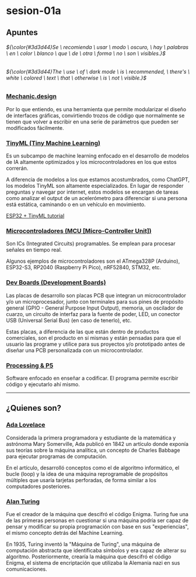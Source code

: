 # sesion-01a

## Apuntes
###### ${\color{#3d3d44}Se \ recomienda \ usar \ modo \ oscuro, \ hay \ palabras \ en \ color \ blanco \ que \ de \ otra \ forma \ no \ son \ visibles.}$ <br/>
###### ${\color{#3d3d44}The \ use \ of \ dark mode \ is \ recommended, \ there's \ white \ colored \ text \ that \ otherwise \ is \ not \ visible.}$ <br/>

### [Mechanic.design](https://mechanic.design/)
Por lo que entiendo, es una herramienta que permite modularizar el diseño de interfaces gráficas, convirtiendo trozos de código que normalmente se tienen que volver a escribir en una serie de parámetros que pueden ser modificados fácilmente.

### [TinyML (Tiny Machine Learning)](https://in.mathworks.com/discovery/tinyml.html)
Es un subcampo de machine learning enfocado en el desarrollo de modelos de IA altamente optimizados y los microcontroladores en los que estos correrán.

A diferencia de modelos a los que estamos acostumbrados, como ChatGPT, los modelos TinyML son altamente especializados. En lugar de responder preguntas y navegar por internet, estos modelos se encargan de tareas como analizar el output de un acelerómetro para diferenciar si una persona está estática, caminando o en un vehículo en movimiento.

[ESP32 + TinyML tutorial](https://www.teachmemicro.com/tinyml-with-esp32-tutorial/)

### [Microcontroladores (MCU [Micro-Controller Unit])](https://www.ibm.com/mx-es/think/topics/microcontroller)
Son ICs (Integrated Circuits) programables. Se emplean para procesar señales en tiempo real.

Algunos ejemplos de microcontroladores son el ATmega328P (Arduino), ESP32-S3, RP2040 (Raspberry Pi Pico), nRF52840, STM32, etc.

### [Dev Boards (Development Boards)](https://regentelectronics.com/microcontrollers/what-is-a-development-board-introduction-types-and-applications)
Las placas de desarrollo son placas PCB que integran un microcontrolador y/o un microprocesador, junto con terminales para sus pines de propósito general (GPIO - General Purpose Input Output), memoria, un oscilador de cuarzo, un circuito de interfaz para la fuente de poder, LED, un conector USB (Universal Serial Bus) (en caso de tenerlo), etc.

Estas placas, a diferencia de las que están dentro de productos comerciales, son el producto en sí mismas y están pensadas para que el usuario las programe y utilice para sus proyectos y/o prototipado antes de diseñar una PCB personalizada con un microcontrolador.

### [Processing & P5](https://processing.org/)
Software enfocado en enseñar a codificar. El programa permite escribir código y ejecutarlo ahí mismo.

-----------------------------------------------------------------------------------------------------------
## ¿Quienes son? <!-- TEXT -->
### [Ada Lovelace](https://historia.nationalgeographic.com.es/a/ada-lovelace-visionaria-hija-lord-byron_15864)
Considerada la primera programadora y estudiante de la matemática y astrónoma Mary Somerville, Ada publicó en 1842 un artículo donde exponía sus teorías sobre la máquina analítica, un concepto de Charles Babbage para ejecutar programas de computación.

En el artículo, desarrolló conceptos como el de algoritmo informático, el bucle (loop) y la idea de una máquina reprogramable de propósitos múltiples que usaría tarjetas perforadas, de forma similar a los computadores posteriores.

### [Alan Turing](https://www.nationalgeographicla.com/ciencia/2023/06/quien-fue-alan-turing-pionero-en-el-desarrollo-de-la-inteligencia-artificial-y-la-computacion-moderna)
Fue el creador de la máquina que descifró el código Enigma.
Turing fue una de las primeras personas en cuestionar si una máquina podría ser capaz de pensar y modificar su propia programación con base en sus "experiencias", el mismo concepto detrás del Machine Learning.

En 1935, Turing inventó la "Máquina de Turing", una máquina de computación abstracta que identificaba símbolos y era capaz de alterar su algoritmo. Posteriormente, crearía la máquina que descifró el código Enigma, el sistema de encriptación que utilizaba la Alemania nazi en sus comunicaciones.


